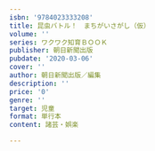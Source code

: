 ```yaml
---
isbn: '9784023333208'
title: 昆虫バトル！　まちがいさがし（仮）
volume: ''
series: ワクワク知育ＢＯＯＫ
publisher: 朝日新聞出版
pubdate: '2020-03-06'
cover: ''
author: 朝日新聞出版／編集
description: ''
price: '0'
genre: ''
target: 児童
format: 単行本
content: 諸芸・娯楽

---
```


